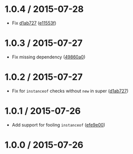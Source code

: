 <!--mdast setext-->

<!--lint disable no-multiple-toplevel-headings-->

1.0.4 / 2015-07-28
==================

*   Fix [d1ab727](https://github.com/wooorm/unherit/commit/d1ab727) ([e11553f](https://github.com/wooorm/unherit/commit/e11553f))

1.0.3 / 2015-07-27
==================

*   Fix missing dependency ([49860a0](https://github.com/wooorm/unherit/commit/49860a0))

1.0.2 / 2015-07-27
==================

*   Fix for `instanceof` checks without `new` in super ([d1ab727](https://github.com/wooorm/unherit/commit/d1ab727))

1.0.1 / 2015-07-26
==================

*   Add support for fooling `instanceof` ([efe9e00](https://github.com/wooorm/unherit/commit/efe9e00))

1.0.0 / 2015-07-26
==================
